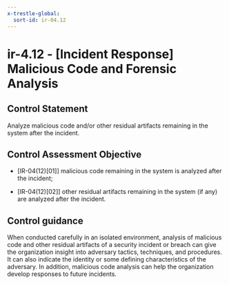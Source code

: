 ```yaml
---
x-trestle-global:
  sort-id: ir-04.12
---
```


# ir-4.12 - \[Incident Response\] Malicious Code and Forensic Analysis

## Control Statement

Analyze malicious code and/or other residual artifacts remaining in the system after the incident.

## Control Assessment Objective

- \[IR-04(12)[01]\] malicious code remaining in the system is analyzed after the incident;

- \[IR-04(12)[02]\] other residual artifacts remaining in the system (if any) are analyzed after the incident.

## Control guidance

When conducted carefully in an isolated environment, analysis of malicious code and other residual artifacts of a security incident or breach can give the organization insight into adversary tactics, techniques, and procedures. It can also indicate the identity or some defining characteristics of the adversary. In addition, malicious code analysis can help the organization develop responses to future incidents.
